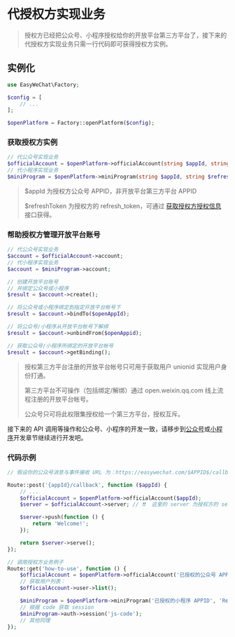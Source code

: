# 代授权方实现业务

> 授权方已经把公众号、小程序授权给你的开放平台第三方平台了，接下来的代授权方实现业务只需一行代码即可获得授权方实例。

## 实例化

```php
use EasyWeChat\Factory;

$config = [
    // ...
];

$openPlatform = Factory::openPlatform($config);
```

### 获取授权方实例

```php
// 代公众号实现业务
$officialAccount = $openPlatform->officialAccount(string $appId, string $refreshToken);
// 代小程序实现业务
$miniProgram = $openPlatform->miniProgram(string $appId, string $refreshToken);
```

> $appId 为授权方公众号 APPID，非开放平台第三方平台 APPID
>
> $refreshToken 为授权方的 refresh_token，可通过 [获取授权方授权信息](https://www.easywechat.com/docs/master/open-platform/index#heading-h2-2) 接口获得。

### 帮助授权方管理开放平台账号

```php
// 代公众号实现业务
$account = $officialAccount->account;
// 代小程序实现业务
$account = $miniProgram->account;

// 创建开放平台账号
// 并绑定公众号或小程序
$result = $account->create();

// 将公众号或小程序绑定到指定开放平台帐号下
$result = $account->bindTo($openAppId);

// 将公众号/小程序从开放平台帐号下解绑
$result = $account->unbindFrom($openAppid);

// 获取公众号/小程序所绑定的开放平台帐号
$result = $account->getBinding();
```

> 授权第三方平台注册的开放平台帐号只可用于获取用户 unionid 实现用户身份打通。
>
>  第三方平台不可操作（包括绑定/解绑）通过 open.weixin.qq.com 线上流程注册的开放平台帐号。
>
>  公众号只可将此权限集授权给一个第三方平台，授权互斥。

接下来的 API 调用等操作和公众号、小程序的开发一致，请移步到[公众号](https://www.easywechat.com/docs/master/official-account/index)或[小程序](https://www.easywechat.com/docs/master/mini-program/index)开发章节继续进行开发吧。

### 代码示例

```php
// 假设你的公众号消息与事件接收 URL 为：https://easywechat.com/$APPID$/callback ...

Route::post('{appId}/callback', function ($appId) {
    // ...
    $officialAccount = $openPlatform->officialAccount($appId);
    $server = $officialAccount->server; // ❗️❗️  这里的 server 为授权方的 server，而不是开放平台的 server，请注意！！！

    $server->push(function () {
        return 'Welcome!';
    });

    return $server->serve();
});

// 调用授权方业务例子
Route::get('how-to-use', function () {
    $officialAccount = $openPlatform->officialAccount('已授权的公众号 APPID', 'Refresh-token');
    // 获取用户列表：
    $officialAccount->user->list();

    $miniProgram = $openPlatform->miniProgram('已授权的小程序 APPID', 'Refresh-token');
    // 根据 code 获取 session
    $miniProgram->auth->session('js-code');
    // 其他同理
});
```
